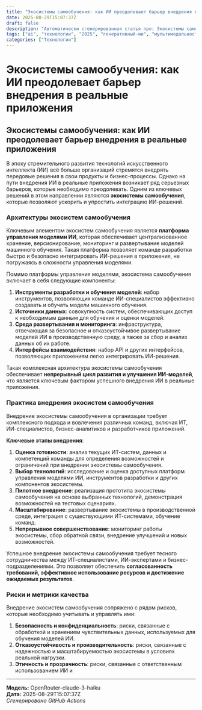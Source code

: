 ```yaml
---
title: "Экосистемы самообучения: как ИИ преодолевает барьер внедрения в реальные приложения"
date: 2025-08-29T15:07:37Z
draft: false
description: "Автоматически сгенерированная статья про: Экосистемы самообучения: как ИИ преодолевает барьер внедрения в реальные приложения"
tags: ["ai", "технологии", "2025", "генеративный-ии", "мультимодальность"]
categories: ["Технологии"]
---
```


# Экосистемы самообучения: как ИИ преодолевает барьер внедрения в реальные приложения

## Экосистемы самообучения: как ИИ преодолевает барьер внедрения в реальные приложения

В эпоху стремительного развития технологий искусственного интеллекта (ИИ) всё больше организаций стремятся внедрять передовые решения в свои продукты и бизнес-процессы. Однако на пути внедрения ИИ в реальные приложения возникает ряд серьезных барьеров, которые необходимо преодолевать. Одним из ключевых решений в этом направлении являются **экосистемы самообучения**, которые позволяют ускорить и упростить интеграцию ИИ-решений.

### Архитектуры экосистем самообучения

Ключевым элементом экосистем самообучения является **платформа управления моделями ИИ**, которая обеспечивает централизованное хранение, версионирование, мониторинг и развертывание моделей машинного обучения. Такая платформа позволяет команде разработки быстро и безопасно интегрировать ИИ-решения в приложения, не погружаясь в сложности управления моделями.

Помимо платформы управления моделями, экосистема самообучения включает в себя следующие компоненты:

1. **Инструменты разработки и обучения моделей**: набор инструментов, позволяющих команде ИИ-специалистов эффективно создавать и обучать модели машинного обучения.
2. **Источники данных**: совокупность систем, обеспечивающих доступ к необходимым данным для обучения и оценки моделей.
3. **Среда развертывания и мониторинга**: инфраструктура, отвечающая за безопасное и отказоустойчивое развертывание моделей ИИ в производственную среду, а также за сбор и анализ данных об их работе.
4. **Интерфейсы взаимодействия**: набор API и других интерфейсов, позволяющих приложениям легко интегрировать ИИ-решения.

Такая комплексная архитектура экосистемы самообучения обеспечивает **непрерывный цикл развития и улучшения ИИ-моделей**, что является ключевым фактором успешного внедрения ИИ в реальные приложения.

### Практика внедрения экосистем самообучения

Внедрение экосистемы самообучения в организации требует комплексного подхода и вовлечения различных команд, включая ИТ, ИИ-специалистов, бизнес-аналитиков и разработчиков приложений.

**Ключевые этапы внедрения**:

1. **Оценка готовности**: анализ текущих ИТ-систем, данных и компетенций команды для определения возможностей и ограничений при внедрении экосистемы самообучения.
2. **Выбор технологий**: исследование и оценка доступных платформ управления моделями ИИ, инструментов разработки и других компонентов экосистемы.
3. **Пилотное внедрение**: реализация прототипа экосистемы самообучения на основе выбранных технологий, демонстрация возможностей на тестовых сценариях.
4. **Масштабирование**: развертывание экосистемы в производственной среде, интеграция с существующими ИТ-системами, обучение команд.
5. **Непрерывное совершенствование**: мониторинг работы экосистемы, сбор обратной связи, внедрение улучшений и новых возможностей.

Успешное внедрение экосистемы самообучения требует тесного сотрудничества между ИТ-специалистами, ИИ-экспертами и бизнес-подразделениями. Это позволяет обеспечить **согласованность требований, эффективное использование ресурсов и достижение ожидаемых результатов**.

### Риски и метрики качества

Внедрение экосистем самообучения сопряжено с рядом рисков, которые необходимо учитывать и управлять ими:

1. **Безопасность и конфиденциальность**: риски, связанные с обработкой и хранением чувствительных данных, используемых для обучения моделей ИИ.
2. **Отказоустойчивость и производительность**: риски, связанные с надежностью и масштабируемостью экосистемы в условиях реальной нагрузки.
3. **Этичность и прозрачность**: риски, связанные с ответственным использованием ИИ и

---
**Модель:** OpenRouter-claude-3-haiku  
**Дата:** 2025-08-29T15:07:37Z  
*Сгенерировано GitHub Actions*